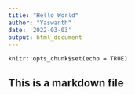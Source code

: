 ```yaml
---
title: "Hello World"
author: "Yaswanth"
date: '2022-03-03'
output: html_document
---
```


```{r setup, include=FALSE}
knitr::opts_chunk$set(echo = TRUE)
```

## This is a markdown file